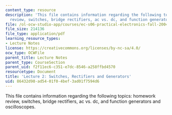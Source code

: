 ```yaml
---
content_type: resource
description: 'This file contains information regarding the following topics: homework
  review, switches, bridge rectifiers, ac vs. dc, and function generators and oscilloscopes.'
file: /ol-ocw-studio-app/courses/ec-s06-practical-electronics-fall-2004/86432d98ad5401f04bef3ad01f7594d6_MITEC_S06F04_lec02.pdf
file_size: 214136
file_type: application/pdf
learning_resource_types:
- Lecture Notes
license: https://creativecommons.org/licenses/by-nc-sa/4.0/
ocw_type: OCWFile
parent_title: Lecture Notes
parent_type: CourseSection
parent_uid: f2f11ec6-c351-e7dc-8546-a258ffbd4570
resourcetype: Document
title: 'Lecture 2: Switches, Rectifiers and Generators'
uid: 86432d98-ad54-01f0-4bef-3ad01f7594d6
---
```

This file contains information regarding the following topics: homework review, switches, bridge rectifiers, ac vs. dc, and function generators and oscilloscopes.